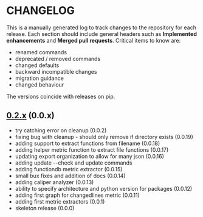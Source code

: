 # CHANGELOG

This is a manually generated log to track changes to the repository for each release.
Each section should include general headers such as **Implemented enhancements**
and **Merged pull requests**. Critical items to know are:

 - renamed commands
 - deprecated / removed commands
 - changed defaults
 - backward incompatible changes
 - migration guidance
 - changed behaviour

The versions coincide with releases on pip.

## [0.2.x](https://github.com/vsoch/caliper/tree/master) (0.0.x)
 - try catching error on cleanup (0.0.2)
 - fixing bug with cleanup - should only remove if directory exists (0.0.19)
 - adding support to extract functions from filename (0.0.18)
 - adding helper metric function to extract file functions (0.0.17)
 - updating export organization to allow for many json (0.0.16)
 - adding update --check and update commands 
 - adding functiondb metric extractor (0.0.15)
 - small bux fixes and addition of docs (0.0.14)
 - adding caliper analyzer (0.0.13)
 - ability to specify architecture and python version for packages (0.0.12)
 - adding first graph for changedlines metric (0.0.11)
 - adding first metric extractors (0.0.1)
 - skeleton release (0.0.0)
